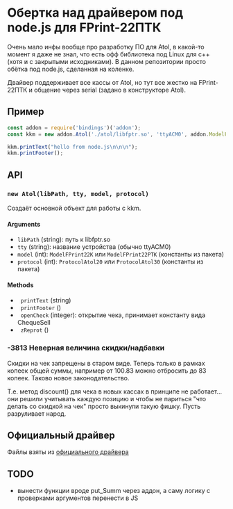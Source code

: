 # Обертка над драйвером под node.js для FPrint-22ПТК

Очень мало инфы вообще про разработку ПО для Atol, в какой-то момент я
даже не знал, что есть офф библиотека под Linux для c++ (хотя и с
закрытыми исходниками). В данном репозитории просто обётка под node.js,
сделанная на коленке.

Двайвер поддерживает все кассы от Atol, но тут все жестко на
FPrint-22ПТК и общение через serial (задано в конструкторе Atol).

## Пример

```js
const addon = require('bindings')('addon');
const kkm = new addon.Atol('./atol/libfptr.so', 'ttyACM0', addon.ModelFPrint22PTK, addon.ProtocolAtol30);

kkm.printText("hello from node.js\n\n\n");
kkm.printFooter();
```

## API

### `new Atol(libPath, tty, model, protocol)`

Создаёт основной объект для работы с kkm.

#### Arguments

 - `libPath` (string): путь к libfptr.so
 - `tty` (string): название устройства (обычно ttyACM0)
 - `model` (int): `ModelFPrint22K` или `ModelFPrint22PTK` (константы из пакета)
 - `protocol` (int): `ProtocolAtol20` или `ProtocolAtol30` (константы из пакета)

#### Methods

 - ` printText` (string)
 - ` printFooter` ()
 - ` openCheck` (integer): открытие чека, принимает константу вида ChequeSell
 - ` zReprot` ()

### -3813 Неверная величина скидки/надбавки

Скидки на чек запрещены в старом виде. Теперь только в рамках копеек общей суммы,
например от 100.83 можно отбросить до 83 копеек. Таково новое законодательство.

Т.е. метод discount() для чека в новых кассах в принципе не работает...
они решили учитывать каждую позицию и чтобы не париться "что делать со
скидкой на чек" просто выкинули такую фишку. Пусть разруливает народ.

## Официальный драйвер

Файлы взяты из [официального драйвера](http://fs.atol.ru/SitePages/%D0%A6%D0%B5%D0%BD%D1%82%D1%80%20%D0%B7%D0%B0%D0%B3%D1%80%D1%83%D0%B7%D0%BA%D0%B8.aspx?raz1=%D0%9F%D1%80%D0%BE%D0%B3%D1%80%D0%B0%D0%BC%D0%BC%D0%BD%D0%BE%D0%B5+%D0%BE%D0%B1%D0%B5%D1%81%D0%BF%D0%B5%D1%87%D0%B5%D0%BD%D0%B8%D0%B5&raz2=%D0%94%D0%A2%D0%9E)

## TODO

- вынести функции вроде put_Summ через аддон, а саму логику с проверками аргументов перенести в JS
